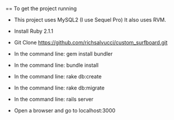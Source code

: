 == To get the project running

* This project uses MySQL2 (I use Sequel Pro) It also uses RVM.

* Install Ruby 2.1.1

* Git Clone https://github.com/richsalvucci/custom_surfboard.git

* In the command line: gem install bundler

* In the command line: bundle install

* In the command line: rake db:create

* In the command line: rake db:migrate

* In the command line: rails server

* Open a browser and go to localhost:3000

